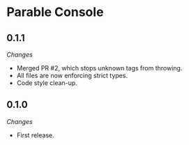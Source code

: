 # Parable Console

## 0.1.1

_Changes_

- Merged PR #2, which stops unknown tags from throwing.
- All files are now enforcing strict types.
- Code style clean-up.

## 0.1.0

_Changes_
- First release.
